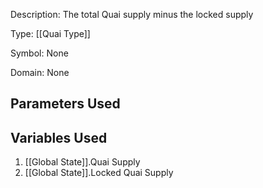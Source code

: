 Description: The total Quai supply minus the locked supply

Type: [[Quai Type]]

Symbol: None

Domain: None

## Parameters Used

## Variables Used
1. [[Global State]].Quai Supply
2. [[Global State]].Locked Quai Supply

